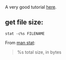 
A very good tutorial [here](https://tldp.org/LDP/Bash-Beginners-Guide/html/index.html).


## get file size:

```
stat -c%s FILENAME
```
From [man stat](https://linux.die.net/man/1/stat):

> %s total size, in bytes


